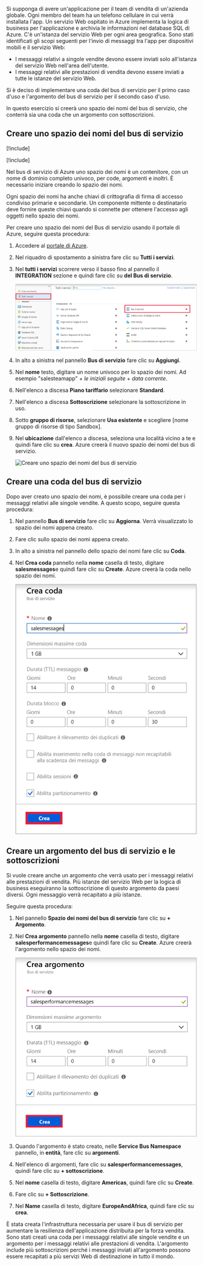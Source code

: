 Si supponga di avere un'applicazione per il team di vendita di un'azienda globale. Ogni membro del team ha un telefono cellulare in cui verrà installata l'app. Un servizio Web ospitato in Azure implementa la logica di business per l'applicazione e archivia le informazioni nel database SQL di Azure. C'è un'istanza del servizio Web per ogni area geografica. Sono stati identificati gli scopi seguenti per l'invio di messaggi tra l'app per dispositivi mobili e il servizio Web:

- I messaggi relativi a singole vendite devono essere inviati solo all'istanza del servizio Web nell'area dell'utente.
- I messaggi relativi alle prestazioni di vendita devono essere inviati a tutte le istanze del servizio Web.

Si è deciso di implementare una coda del bus di servizio per il primo caso d'uso e l'argomento del bus di servizio per il secondo caso d'uso.

In questo esercizio si creerà uno spazio dei nomi del bus di servizio, che conterrà sia una coda che un argomento con sottoscrizioni.

## <a name="create-a-service-bus-namespace"></a>Creare uno spazio dei nomi del bus di servizio

[!include[](../../../includes/azure-sandbox-activate.md)]

[!include[](../../../includes/azure-sandbox-regions-first-mention-note.md)]

Nel bus di servizio di Azure uno spazio dei nomi è un contenitore, con un nome di dominio completo univoco, per code, argomenti e inoltri. È necessario iniziare creando lo spazio dei nomi.

Ogni spazio dei nomi ha anche chiavi di crittografia di firma di accesso condiviso primarie e secondarie. Un componente mittente o destinatario deve fornire queste chiavi quando si connette per ottenere l'accesso agli oggetti nello spazio dei nomi.

Per creare uno spazio dei nomi del Bus di servizio usando il portale di Azure, seguire questa procedura:

1. Accedere al [portale di Azure](https://portal.azure.com/?azure-portal=true).

1. Nel riquadro di spostamento a sinistra fare clic su **Tutti i servizi**.

1. Nel **tutti i servizi** scorrere verso il basso fino al pannello il **INTEGRATION** sezione e quindi fare clic su **del Bus di servizio**.

    ![Creare uno spazio dei nomi del bus di servizio](../media/3-create-namespace-1.png)

1. In alto a sinistra nel pannello **Bus di servizio** fare clic su **Aggiungi**.

1. Nel **nome** testo, digitare un nome univoco per lo spazio dei nomi. Ad esempio "salesteamapp" + *le iniziali seguite* + *data corrente*.

1. Nell'elenco a discesa **Piano tariffario** selezionare **Standard**.

1. Nell'elenco a discesa **Sottoscrizione** selezionare la sottoscrizione in uso.

1. Sotto **gruppo di risorse**, selezionare **Usa esistente** e scegliere <rgn>[nome gruppo di risorse di tipo Sandbox]</rgn>.

1. Nel **ubicazione** dall'elenco a discesa, seleziona una località vicino a te e quindi fare clic su **crea**. Azure creerà il nuovo spazio dei nomi del bus di servizio.

    ![Creare uno spazio dei nomi del bus di servizio](../media/3-create-namespace-2.png)

## <a name="create-a-service-bus-queue"></a>Creare una coda del bus di servizio

Dopo aver creato uno spazio dei nomi, è possibile creare una coda per i messaggi relativi alle singole vendite. A questo scopo, seguire questa procedura:

1. Nel pannello **Bus di servizio** fare clic su **Aggiorna**. Verrà visualizzato lo spazio dei nomi appena creato.

1. Fare clic sullo spazio dei nomi appena creato.

1. In alto a sinistra nel pannello dello spazio dei nomi fare clic su **Coda**.

1. Nel **Crea coda** pannello nella **nome** casella di testo, digitare **salesmessages**e quindi fare clic su **Create**. Azure creerà la coda nello spazio dei nomi.

    ![Creazione di una coda](../media/3-create-queue.png)

## <a name="create-a-service-bus-topic-and-subscriptions"></a>Creare un argomento del bus di servizio e le sottoscrizioni

Si vuole creare anche un argomento che verrà usato per i messaggi relativi alle prestazioni di vendita. Più istanze del servizio Web per la logica di business eseguiranno la sottoscrizione di questo argomento da paesi diversi. Ogni messaggio verrà recapitato a più istanze.

Seguire questa procedura:

1. Nel pannello **Spazio dei nomi del bus di servizio** fare clic su **+ Argomento**.

1. Nel **Crea argomento** pannello nella **nome** casella di testo, digitare **salesperformancemessages**e quindi fare clic su **Create**. Azure creerà l'argomento nello spazio dei nomi.

    ![Creazione di un argomento](../media/3-create-topic.png)

1. Quando l'argomento è stato creato, nelle **Service Bus Namespace** pannello, in **entità**, fare clic su **argomenti**.

1. Nell'elenco di argomenti, fare clic su **salesperformancemessages**, quindi fare clic su **+ sottoscrizione**.

1. Nel **nome** casella di testo, digitare **Americas**, quindi fare clic su **Create**.

1. Fare clic su **+ Sottoscrizione**.

1. Nel **Name** casella di testo, digitare **EuropeAndAfrica**, quindi fare clic su **crea**.

È stata creata l'infrastruttura necessaria per usare il bus di servizio per aumentare la resilienza dell'applicazione distribuita per la forza vendita. Sono stati creati una coda per i messaggi relativi alle singole vendite e un argomento per i messaggi relativi alle prestazioni di vendita. L'argomento include più sottoscrizioni perché i messaggi inviati all'argomento possono essere recapitati a più servizi Web di destinazione in tutto il mondo.
